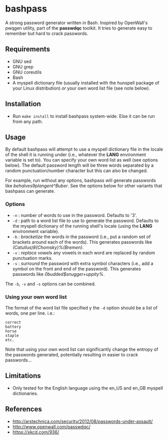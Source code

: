 # bashpass #

A strong password generator written in Bash. Inspired by OpenWall's
pwqgen utility, part of the **passwdqc** toolkit.  It tries to
generate easy to remember but hard to crack passwords.

## Requirements ##

* GNU sed
* GNU grep
* GNU coreutils
* Bash
* A myspell dictionary file (usually installed with the hunspell
  package of your Linux distribution) *or* your own word list file
  (see note below).

## Installation ##

* Run `make install` to install bashpass system-wide.  Else it can be
  run from any path.

## Usage ##

By default bashpass will attempt to use a myspell dictionary file in
the locale of the shell it is running under (i.e., whatever the
**LANG** environment variable is set to). You can specify your own
word list as well (see options below).  The default password length
will be three words separated by a random punctuation/number
character but this can also be changed.

For example, run without any options, bashpass will generate
passwords like *behalves9plangent^Buber*.  See the options below for
other variants that bashpass can generate.

### Options ###

* `-n` : number of words to use in the password. Defaults to '3'.
* `-d` : path to a word list file to use to generate the password.
  Defaults to the myspell dictionary of the running shell's locale
  (using the **LANG** environment variable).
* `-b` : *bracketize* the words in the password (i.e., put a random
  set of brackets around each of the words). This generates passwords
  like *(Catullus)8{Chomsky}%(Bremen)*.
* `-v` : *replace vowels* any vowels in each word are replaced by
  random punctuation marks.
* `-s` : *surround* the password with extra symbol characters (i.e.,
  add a symbol on the front and end of the password). This generates
  passwords like *0budded$snugger+uppity%*.

The `-b`, `-v` and `-s` options can be combined.

### Using your own word list ###

The format of the word list file specified y the `-d` option should be
a list of words, one per line.  i.e.:

```shell
correct
battery
horse
staple
etc.
```

Note that using your own word list can significantly change the
entropy of the passwords generated, potentially resulting in easier to
crack passwords...

## Limitations ##

* Only tested for the English language using the en_US and en_GB myspell
  dictionaries.

## References ##

* http://arstechnica.com/security/2012/08/passwords-under-assault/
* http://www.openwall.com/passwdqc/
* https://xkcd.com/936/
